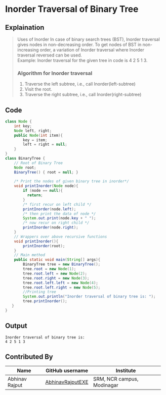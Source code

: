 # Inorder Traversal of Binary Tree
## Explaination
> Uses of Inorder   In case of binary search trees (BST), Inorder traversal gives nodes in non-decreasing order. To get nodes of BST in non-increasing order, a variation of Inorder traversal where Inorder traversal  reversed can be used.  
>  Example: Inorder traversal for the given tree in code is 4 2 5 1 3.
> ### Algorithm for Inorder traversal
   >1. Traverse the left subtree, i.e., call Inorder(left-subtree)
   >2. Visit the root.
   >3. Traverse the right subtree, i.e., call Inorder(right-subtree)
## Code
```java  
class Node {
	int key;
	Node left, right;
	public Node(int item){
		key = item;
		left = right = null;
	}
}
class BinaryTree {
	// Root of Binary Tree
	Node root;
	BinaryTree() { root = null; }
  
	/* Print the nodes of given binary tree in inorder*/
	void printInorder(Node node){
		if (node == null){
		  return;
		}
		/* first recur on left child */
		printInorder(node.left);
		/* then print the data of node */
		System.out.print(node.key + " ");
		/* now recur on right child */
		printInorder(node.right);
	}
	// Wrappers over above recursive functions
	void printInorder(){
		printInorder(root);
	}
	// Main method
	public static void main(String[] args){
		BinaryTree tree = new BinaryTree();
	    tree.root = new Node(1);
	    tree.root.left = new Node(2);
	    tree.root.right = new Node(3);
	    tree.root.left.left = new Node(4);
	    tree.root.left.right = new Node(5);
	    //Printing tree
	    System.out.println("Inorder traversal of binary tree is: ");
	    tree.printInorder(); 
   }
}
```
## Output
```console
Inorder traversal of binary tree is: 
4 2 5 1 3 
```
## Contributed By
| Name | GitHub username | Institute |
|--|--|--|
| Abhinav Rajput | [AbhinavRajputEXE](https://github.com/AbhinavRajputEXE) | SRM, NCR campus, Modinagar |